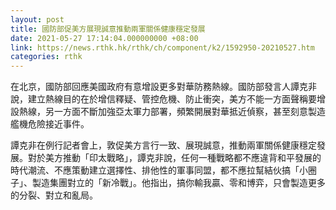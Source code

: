 ```yaml
---
layout: post
title: 國防部促美方展現誠意推動兩軍關係健康穩定發展
date: 2021-05-27 17:14:04.000000000 +08:00
link: https://news.rthk.hk/rthk/ch/component/k2/1592950-20210527.htm
categories: rthk
---
```


在北京，國防部回應美國政府有意增設更多對華防務熱線。國防部發言人譚克非說，建立熱線目的在於增信釋疑、管控危機、防止衝突，美方不能一方面聲稱要增設熱線，另一方面不斷加強亞太軍力部署，頻繁開展對華抵近偵察，甚至刻意製造艦機危險接近事件。

譚克非在例行記者會上，敦促美方言行一致、展現誠意，推動兩軍關係健康穩定發展。對於美方推動「印太戰略」，譚克非說，任何一種戰略都不應違背和平發展的時代潮流、不應策動建立選擇性、排他性的軍事同盟，都不應拉幫結伙搞「小圈子」、製造集團對立的「新冷戰」。他指出，搞你輸我贏、零和博弈，只會製造更多的分裂、對立和亂局。
